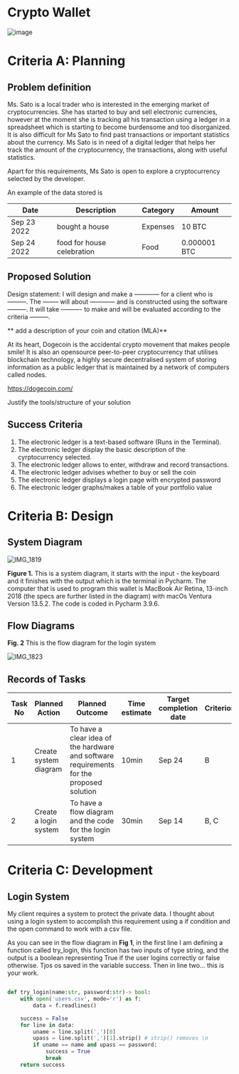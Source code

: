 # Crypto Wallet

![image](https://github.com/Rokyyz/unit-1CS/assets/134658259/4d5644ab-a44d-4118-91e1-7a47efac85c7)


# Criteria A: Planning

## Problem definition

Ms. Sato is a local trader who is interested in the emerging market of cryptocurrencies. She has started to buy and sell electronic currencies, however at the moment she is tracking all his transaction using a ledger in a spreadsheet which is starting to become burdensome and too disorganized. It is also difficult for Ms Sato to find past transactions or important statistics about the currency. Ms Sato is in need of a digital ledger that helps her track the amount of the cryptocurrency, the transactions, along with useful statistics. 

Apart for this requirements, Ms Sato is open to explore a cryptocurrency selected by the developer.

An example of the data stored is 

| Date | Description | Category | Amount  |
|------|-------------|----------|---------|
| Sep 23 2022 | bought a house | Expenses | 10 BTC |
| Sep 24 2022 | food for house celebration | Food | 0.000001 BTC |


## Proposed Solution
Design statement:
I will design and make a ———— for a client who is ———. The ——– will about ———— and is constructed using the software ———. It will take  ———- to make and will be evaluated according to the criteria ———.

** add a description of your coin and citation (MLA)**

At its heart, Dogecoin is the accidental crypto movement that makes people smile! It is also an opensource peer-to-peer cryptocurrency that utilises blockchain technology, a highly secure decentralised system of storing information as a public ledger that is maintained by a network of computers called nodes. 

https://dogecoin.com/ 


Justify the tools/structure of your solution

## Success Criteria


1. The electronic ledger is a text-based software (Runs in the Terminal).
2. The electronic ledger display the basic description of the cyrptocurrency selected.
3. The electronic ledger allows to enter, withdraw and record transactions.
4. The electronic ledger advises whether to buy or sell the coin
5. The electronic ledger displays a login page with encrypted password
6. The electronic ledger graphs/makes a table of your portfolio value

# Criteria B: Design

## System Diagram

![IMG_1819](https://github.com/Rokyyz/unit-1CS/assets/134658259/cf396afe-d75c-4077-95a4-d39495cf2c74)

**Figure 1.** This is a system diagram, it starts with the input - the keyboard and it finishes with the output which is the terminal in Pycharm. The computer that is used to program this wallet is MacBook Air Retina, 13-inch 2018 (the specs are further listed in the diagram) with macOs Ventura Version 13.5.2. The code is coded in Pycharm 3.9.6.

## Flow Diagrams
**Fig. 2** This is the flow diagram for the login system

![IMG_1823](https://github.com/Rokyyz/unit-1CS/assets/134658259/748b54de-49f4-4e7c-9389-3560630d037c)

## Records of Tasks

| Task No | Planned Action        | Planned Outcome                                                                          | Time estimate | Target completion date | Criterion |
|---------|-----------------------|------------------------------------------------------------------------------------------|---------------|------------------------|-----------|
| 1       | Create system diagram | To have a clear idea of the hardware and software requirements for the proposed solution | 10min         | Sep 24                 | B         |
| 2       | Create a login system | To have a flow diagram and the code for the login system                                 | 30min         | Sep 14                 | B, C      |

# Criteria C: Development

## Login System
My client requires a system to protect the private data. I thought about using a login system to accomplish this requirement using a if condition and the open command to work with a csv file.

As you can see in the flow diagram in **Fig 1**, in the first line I am defining a function called try_login, this function has two inputs of type string, and the output is a boolean representing True if the user logins correctly or false otherwise. Tjos os saved in the variable success. Then in line two... this is your work.

```.py

def try_login(name:str, password:str)-> bool:
    with open('users.csv', mode='r') as f:
        data = f.readlines()

    success = False
    for line in data:
        uname = line.split(',')[0]
        upass = line.split(',')[1].strip() # strip() removes \n
        if uname == name and upass == password:
            success = True
            break
    return success

```
